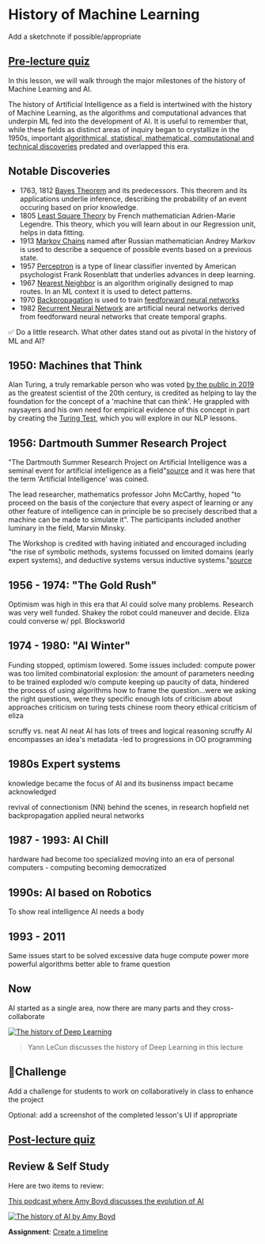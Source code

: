 # History of Machine Learning

Add a sketchnote if possible/appropriate

## [Pre-lecture quiz](https://jolly-sea-0a877260f.azurestaticapps.net/quiz/3/)

In this lesson, we will walk through the major milestones of the history of Machine Learning and AI.

The history of Artificial Intelligence as a field is intertwined with the history of Machine Learning, as the algorithms and computational advances that underpin ML fed into the development of AI. It is useful to remember that, while these fields as distinct areas of inquiry began to crystallize in the 1950s, important [algorithmical, statistical, mathematical, computational and technical discoveries](https://wikipedia.org/wiki/Timeline_of_machine_learning) predated and overlapped this era. 

## Notable Discoveries

- 1763, 1812 [Bayes Theorem](https://wikipedia.org/wiki/Bayes%27_theorem) and its predecessors. This theorem and its applications underlie inference, describing the probability of an event occuring based on prior knowledge. 
- 1805 [Least Square Theory](https://wikipedia.org/wiki/Least_squares) by French mathematician Adrien-Marie Legendre. This theory, which you will learn about  in our Regression unit, helps in data fitting. 
- 1913 [Markov Chains](https://wikipedia.org/wiki/Markov_chain) named after Russian mathematician Andrey Markov is used to describe a sequence of possible events based on a previous state.
- 1957 [Perceptron](https://wikipedia.org/wiki/Perceptron) is a type of linear classifier invented by American psychologist Frank Rosenblatt that underlies advances in deep learning. 
- 1967 [Nearest Neighbor](https://wikipedia.org/wiki/Nearest_neighbor) is an algorithm originally designed to map routes. In an ML context it is used to  detect patterns.
- 1970 [Backpropagation](https://wikipedia.org/wiki/Backpropagation) is used to train [feedforward neural networks](https://wikipedia.org/wiki/Feedforward_neural_network) 
- 1982 [Recurrent Neural Network](https://wikipedia.org/wiki/Recurrent_neural_network) are artificial neural networks derived from feedforward neural networks that create temporal graphs.

✅ Do a little research. What other dates stand out as pivotal in the history of ML and AI?

## 1950: Machines that Think

Alan Turing, a truly remarkable person who was voted [by the public in 2019](https://wikipedia.org/wiki/Icons:_The_Greatest_Person_of_the_20th_Century) as the greatest scientist of the 20th century, is credited as helping to lay the foundation for the concept of a 'machine that can think'. He grappled with naysayers and his own need for empirical evidence of this concept in part by creating the [Turing Test](https://www.bbc.com/news/technology-18475646), which you will explore in our NLP lessons.

## 1956: Dartmouth Summer Research Project

"The Dartmouth Summer Research Project on Artificial Intelligence was a seminal event for artificial intelligence as a field"[source](https://250.dartmouth.edu/highlights/artificial-intelligence-ai-coined-dartmouth) and it was here that the term 'Artificial Intelligence' was coined.

The lead researcher, mathematics professor John McCarthy, hoped "to proceed on the basis of the conjecture that every aspect of learning or any other feature of intelligence can in principle be so precisely described that a machine can be made to simulate it". The participants included another luminary in the field, Marvin Minsky.

The Workshop is credited with having initiated and encouraged including "the rise of symbolic methods, systems focussed on limited domains (early expert systems), and deductive systems versus inductive systems."[source](https://wikipedia.org/wiki/Dartmouth_workshop)

## 1956 - 1974: "The Gold Rush"

Optimism was high in this era that AI could solve many problems. Research was very well funded. Shakey the robot could maneuver and  decide. Eliza could converse w/ ppl. Blocksworld

## 1974 - 1980: "AI Winter"

Funding stopped, optimism lowered. Some issues included:
compute power was too limited
combinatorial explosion: the amount of parameters needing  to be trained exploded w/o compute keeping up
paucity of data, hindered the process of using algorithms
how to frame the question...were we asking the right questions, were they specific enough
lots of criticism about approaches
    criticism on turing tests
    chinese room theory
    ethical criticism of eliza

scruffy vs. neat AI
neat AI has lots of trees and logical reasoning
scruffy AI encompasses an idea's metadata -led  to progressions in OO programming

## 1980s Expert systems

knowledge became the focus of AI and its businenss impact became acknowledged

revival of connectionism (NN) behind the scenes, in research
hopfield net
backpropagation
applied neural networks

## 1987 - 1993: AI Chill
hardware had become too specialized
moving into an era of personal computers  - computing becoming democratized

## 1990s: AI based on Robotics

To show real intelligence AI needs a body

## 1993 - 2011

Same issues start to be solved
excessive data
huge compute power
more powerful algorithms
better able to frame question

## Now

AI started as a single area, now there are many parts and they cross-collaborate



[![The history of Deep Learning](https://img.youtube.com/vi/mTtDfKgLm54/0.jpg)](https://www.youtube.com/watch?v=mTtDfKgLm54 "The history of Deep Learning")
> Yann LeCun discusses the history of Deep Learning in this lecture


## 🚀Challenge

Add a challenge for students to work on collaboratively in class to enhance the project

Optional: add a screenshot of the completed lesson's UI if appropriate

## [Post-lecture quiz](https://jolly-sea-0a877260f.azurestaticapps.net/quiz/4/)

## Review & Self Study

Here are two items to review:

[This podcast where Amy Boyd discusses the evolution of AI](http://runasradio.com/Shows/Show/739)

[![The history of AI by Amy Boyd](https://img.youtube.com/vi/EJt3_bFYKss/0.jpg)](https://www.youtube.com/watch?v=EJt3_bFYKss "The history of AI by Amy Boyd")

**Assignment**: [Create a timeline](assignment.md)
